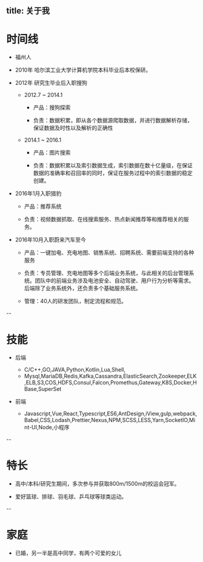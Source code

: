 title: 关于我
--

# 时间线


- 福州人


- 2010年 哈尔滨工业大学计算机学院本科毕业后本校保研。


- 2012年 研究生毕业后入职搜狗


    - 2012.7 ~ 2014.1


         - 产品：搜狗探索


         - 负责：数据积累，即从各个数据源爬取数据，并进行数据解析存储，保证数据及时性以及解析的正确性


    - 2014.1 ~ 2016.1


         - 产品：图片搜索


         - 负责：数据积累以及索引数据生成，索引数据在数十亿量级，在保证数据的准确率和召回率的同时，保证在服务过程中的索引数据的稳定创建。


- 2016年1月入职猎豹


    - 产品：推荐系统


    - 负责：视频数据抓取、在线搜索服务、热点新闻推荐等和推荐相关的服务。


- 2016年10月入职蔚来汽车至今


    - 产品：一键加电、充电地图、销售系统、招聘系统、需要前端支持的各种服务


    - 负责：专员管理、充电地图等多个后端业务系统，与此相关的后台管理系统。团队中的前端业务涉及电池安全、自动驾驶、用户行为分析等需求。后端除了业务系统外，还负责多个基础服务系统。


    - 管理：40人的研发团队，制定流程和规范。



--

# 技能


- 后端


    - C/C++,GO,JAVA,Python,Kotlin,Lua,Shell,
    - Mysql,MariaDB,Redis,Kafka,Cassandra,ElasticSearch,Zookeeper,ELK,ELB,S3,COS,HDFS,Consul,Falcon,Promethus,Gateway,K8S,Docker,HBase,SuperSet


- 前端


    - Javascript,Vue,React,Typescript,ES6,AntDesign,iView,gulp,webpack,Babel,CSS,Lodash,Prettier,Nexus,NPM,SCSS,LESS,Yarn,SocketIO,Mint-UI,Node,小程序



--

# 特长


- 高中/本科/研究生期间，多次参与并获取800m/1500m的校运会冠军。


- 爱好篮球、排球、羽毛球、乒乓球等球类运动。

--

# 家庭

- 已婚，另一半是高中同学，有两个可爱的女儿

